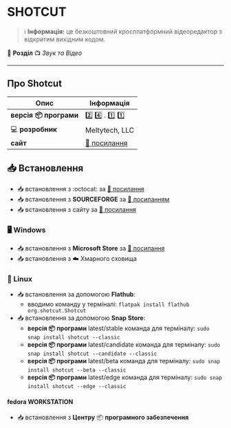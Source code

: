 # SHOTCUT


> :information_source: **Інформація:** це безкоштовний кросплатформний відеоредактор з відкритим вихідним кодом.

:open_file_folder: **Розділ** :tv: *Звук та Відео*

---

## Про Shotcut

| Опис                          | Інформація                               |
|-------------------------------|------------------------------------------|
| **версія :package: програми** | :two: :four: . :one: :one:               |
| :computer: **розробник**      | Meltytech, LLC                           |
| **сайт**                      | [:link: посилання](https://shotcut.org/) |

## :inbox_tray: Встановлення

- :inbox_tray: встановлення з :octocat: за [:link: посилання](https://github.com/mltframework/shotcut/releasess)
- :inbox_tray: встановлення з **SOURCEFORGE** за [:link: посиланням](https://sourceforge.net/projects/shotcut/files/)
- :inbox_tray: встановлення з сайту за [:link: посилання](https://shotcut.org/download/)

### :desktop_computer: Windows

- :inbox_tray: встановлення з **Microsoft Store** за [:link: посилання](https://apps.microsoft.com/detail/9PLNFFL3P6LR?hl=uk-ua&gl=UA)
- :inbox_tray: встановлення з :cloud: Хмарного сховища

### :penguin: Linux

- :inbox_tray: встановлення за допомогою **Flathub**:
  - вводимо команду у терміналі: `flatpak install flathub org.shotcut.Shotcut`
- :inbox_tray: встановлення за допомогою **Snap Store**:
  - **версія :package: програми** latest/stable команда для терміналу: `sudo snap install shotcut --classic`
  - **версія :package: програми** latest/candidate команда для терміналу: `sudo snap install shotcut --candidate --classic`
  - **версія :package: програми** latest/beta команда для терміналу: `sudo snap install shotcut --beta --classic`
  - **версія :package: програми** latest/edge команда для терміналу: `sudo snap install shotcut --edge --classic`

#### fedora WORKSTATION

- :inbox_tray: встановлення з **Центру** :package: **програмного забезпечення**
